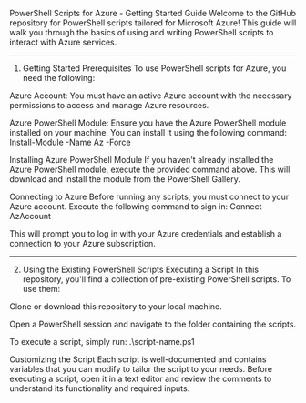 PowerShell Scripts for Azure - Getting Started Guide
Welcome to the GitHub repository for PowerShell scripts tailored for Microsoft Azure! This guide will walk you through the basics of using and writing PowerShell scripts to interact with Azure services.


----------------------------------------------------------------

1. Getting Started
Prerequisites
To use PowerShell scripts for Azure, you need the following:

Azure Account: You must have an active Azure account with the necessary permissions to access and manage Azure resources.

Azure PowerShell Module: Ensure you have the Azure PowerShell module installed on your machine. You can install it using the following command:
Install-Module -Name Az -Force

Installing Azure PowerShell Module
If you haven't already installed the Azure PowerShell module, execute the provided command above. This will download and install the module from the PowerShell Gallery.

Connecting to Azure
Before running any scripts, you must connect to your Azure account. Execute the following command to sign in:
Connect-AzAccount

This will prompt you to log in with your Azure credentials and establish a connection to your Azure subscription.

----------------------------------------------------------------

2. Using the Existing PowerShell Scripts
Executing a Script
In this repository, you'll find a collection of pre-existing PowerShell scripts. To use them:

Clone or download this repository to your local machine.

Open a PowerShell session and navigate to the folder containing the scripts.

To execute a script, simply run:
.\script-name.ps1

Customizing the Script
Each script is well-documented and contains variables that you can modify to tailor the script to your needs. Before executing a script, open it in a text editor and review the comments to understand its functionality and required inputs.

